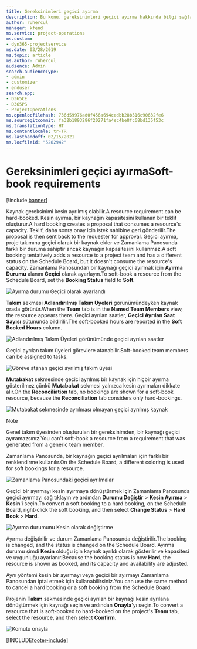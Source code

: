 ```yaml
---
title: Gereksinimleri geçici ayırma
description: Bu konu, gereksinimleri geçici ayırma hakkında bilgi sağlar.
author: ruhercul
manager: kfend
ms.service: project-operations
ms.custom:
- dyn365-projectservice
ms.date: 03/28/2019
ms.topic: article
ms.author: ruhercul
audience: Admin
search.audienceType:
- admin
- customizer
- enduser
search.app:
- D365CE
- D365PS
- ProjectOperations
ms.openlocfilehash: 736d59976ad0f456a694cedbb28b516c90632fe6
ms.sourcegitcommit: fa32b1893286f20271fa4ec4be8fc68bd135f53c
ms.translationtype: HT
ms.contentlocale: tr-TR
ms.lasthandoff: 02/15/2021
ms.locfileid: "5282942"
---
```

# <a name="soft-book-requirements"></a><span data-ttu-id="835d5-103">Gereksinimleri geçici ayırma</span><span class="sxs-lookup"><span data-stu-id="835d5-103">Soft-book requirements</span></span>

[!include [banner](../includes/psa-now-project-operations.md)]

<span data-ttu-id="835d5-104">Kaynak gereksinimi kesin ayrılmış olabilir.</span><span class="sxs-lookup"><span data-stu-id="835d5-104">A resource requirement can be hard-booked.</span></span> <span data-ttu-id="835d5-105">Kesin ayırma, bir kaynağın kapasitesini kullanan bir teklif oluşturur.</span><span class="sxs-lookup"><span data-stu-id="835d5-105">A hard booking creates a proposal that consumes a resource's capacity.</span></span> <span data-ttu-id="835d5-106">Teklif, daha sonra onay için istek sahibine geri gönderilir.</span><span class="sxs-lookup"><span data-stu-id="835d5-106">The proposal is then sent back to the requester for approval.</span></span> <span data-ttu-id="835d5-107">Geçici ayırma, proje takımına geçici olarak bir kaynak ekler ve Zamanlama Panosunda farklı bir duruma sahiptir ancak kaynağın kapasitesini kullanmaz.</span><span class="sxs-lookup"><span data-stu-id="835d5-107">A soft booking tentatively adds a resource to a project team and has a different status on the Schedule Board, but it doesn't consume the resource's capacity.</span></span> <span data-ttu-id="835d5-108">Zamanlama Panosundan bir kaynağı geçici ayırmak için **Ayırma Durumu** alanını **Geçici** olarak ayarlayın.</span><span class="sxs-lookup"><span data-stu-id="835d5-108">To soft-book a resource from the Schedule Board, set the **Booking Status** field to **Soft**.</span></span>

![Ayırma durumu Geçici olarak ayarlandı](media/Resource-Management-image77.png)

<span data-ttu-id="835d5-110">**Takım** sekmesi **Adlandırılmış Takım Üyeleri** görünümündeyken kaynak orada görünür.</span><span class="sxs-lookup"><span data-stu-id="835d5-110">When the **Team** tab is in the **Named Team Members** view, the resource appears there.</span></span> <span data-ttu-id="835d5-111">Geçici ayrılan saatler, **Geçici Ayrılan Saat Sayısı** sütununda bildirilir.</span><span class="sxs-lookup"><span data-stu-id="835d5-111">The soft-booked hours are reported in the **Soft Booked Hours** column.</span></span>

![Adlandırılmış Takım Üyeleri görünümünde geçici ayrılan saatler](media/Resource-Management-image78.png)

<span data-ttu-id="835d5-113">Geçici ayrılan takım üyeleri görevlere atanabilir.</span><span class="sxs-lookup"><span data-stu-id="835d5-113">Soft-booked team members can be assigned to tasks.</span></span>

![Göreve atanan geçici ayrılmış takım üyesi](media/Resource-Management-image79.png)

<span data-ttu-id="835d5-115">**Mutabakat** sekmesinde geçici ayrılmış bir kaynak için hiçbir ayırma gösterilmez çünkü **Mutabakat** sekmesi yalnızca kesin ayırmaları dikkate alır.</span><span class="sxs-lookup"><span data-stu-id="835d5-115">On the **Reconciliation** tab, no bookings are shown for a soft-book resource, because the **Reconciliation** tab considers only hard-bookings.</span></span>

![Mutabakat sekmesinde ayrılması olmayan geçici ayrılmış kaynak](media/Resource-Management-image80.png)

> [!NOTE]
> <span data-ttu-id="835d5-117">Genel takım üyesinden oluşturulan bir gereksinimden, bir kaynağı geçici ayıramazsınız.</span><span class="sxs-lookup"><span data-stu-id="835d5-117">You can't soft-book a resource from a requirement that was generated from a generic team member.</span></span>

<span data-ttu-id="835d5-118">Zamanlama Panosunda, bir kaynağın geçici ayrılmaları için farklı bir renklendirme kullanılır.</span><span class="sxs-lookup"><span data-stu-id="835d5-118">On the Schedule Board, a different coloring is used for soft bookings for a resource.</span></span>

![Zamanlama Panosundaki geçici ayrılmalar](media/Resource-Management-image81.png)

<span data-ttu-id="835d5-120">Geçici bir ayırmayı kesin ayırmaya dönüştürmek için Zamanlama Panosunda geçici ayırmayı sağ tıklayın ve ardından **Durumu Değiştir** \> **Kesin Ayırma** \> **Kesin**'i seçin.</span><span class="sxs-lookup"><span data-stu-id="835d5-120">To convert a soft booking to a hard booking, on the Schedule Board, right-click the soft booking, and then select **Change Status** \> **Hard Book** \> **Hard**.</span></span>

![Ayırma durumunu Kesin olarak değiştirme](media/Resource-Management-image82.png)

<span data-ttu-id="835d5-122">Ayırma değiştirilir ve durum Zamanlama Panosunda değiştirilir.</span><span class="sxs-lookup"><span data-stu-id="835d5-122">The booking is changed, and the status is changed on the Schedule Board.</span></span> <span data-ttu-id="835d5-123">Ayırma durumu şimdi **Kesin** olduğu için kaynak ayrıldı olarak gösterilir ve kapasitesi ve uygunluğu ayarlanır.</span><span class="sxs-lookup"><span data-stu-id="835d5-123">Because the booking status is now **Hard**, the resource is shown as booked, and its capacity and availability are adjusted.</span></span>

<span data-ttu-id="835d5-124">Aynı yöntemi kesin bir ayırmayı veya geçici bir ayırmayı Zamanlama Panosundan iptal etmek için kullanabilirsiniz.</span><span class="sxs-lookup"><span data-stu-id="835d5-124">You can use the same method to cancel a hard booking or a soft booking from the Schedule Board.</span></span>

<span data-ttu-id="835d5-125">Projenin **Takım** sekmesinde geçici ayrılan bir kaynağı kesin ayrılana dönüştürmek için kaynağı seçin ve ardından **Onayla**'yı seçin.</span><span class="sxs-lookup"><span data-stu-id="835d5-125">To convert a resource that is soft-booked to hard-booked on the project's **Team** tab, select the resource, and then select **Confirm**.</span></span>

![Komutu onayla](media/Resource-Management-image83.png)


[!INCLUDE[footer-include](../includes/footer-banner.md)]